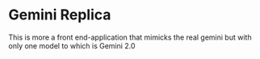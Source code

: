 # Gemini Replica 

This is more a front end-application that mimicks the real gemini but with only one model to which is Gemini 2.0 